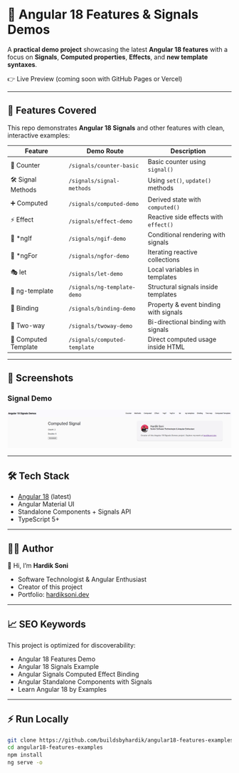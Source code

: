 # 🌟 Angular 18 Features & Signals Demos

A **practical demo project** showcasing the latest **Angular 18 features** with a focus on **Signals**, **Computed properties**, **Effects**, and **new template syntaxes**.  

👉 Live Preview (coming soon with GitHub Pages or Vercel)

---

## 🚀 Features Covered

This repo demonstrates **Angular 18 Signals** and other features with clean, interactive examples:

| Feature | Demo Route | Description |
|---------|------------|-------------|
| 🔢 Counter | `/signals/counter-basic` | Basic counter using `signal()` |
| 🛠 Signal Methods | `/signals/signal-methods` | Using `set()`, `update()` methods |
| ➕ Computed | `/signals/computed-demo` | Derived state with `computed()` |
| ⚡ Effect | `/signals/effect-demo` | Reactive side effects with `effect()` |
| 👀 *ngIf | `/signals/ngif-demo` | Conditional rendering with signals |
| 🔁 *ngFor | `/signals/ngfor-demo` | Iterating reactive collections |
| 🎭 let | `/signals/let-demo` | Local variables in templates |
| 📑 ng-template | `/signals/ng-template-demo` | Structural signals inside templates |
| 🔗 Binding | `/signals/binding-demo` | Property & event binding with signals |
| 🔄 Two-way | `/signals/twoway-demo` | Bi-directional binding with signals |
| 🧮 Computed Template | `/signals/computed-template` | Direct computed usage inside HTML |

---

## 📸 Screenshots

### Signal Demo
![Signal Demo](src/assets/screenshots/Angular18FeaturesExamples.png)

---

## 🛠 Tech Stack

- [Angular 18](https://angular.dev/) (latest)
- Angular Material UI
- Standalone Components + Signals API
- TypeScript 5+

---

## 🧑‍💻 Author

👋 Hi, I’m **Hardik Soni**  
- Software Technologist & Angular Enthusiast  
- Creator of this project  
- Portfolio: [hardiksoni.dev](https://hardiksoni.dev)  

---

## 📈 SEO Keywords

This project is optimized for discoverability:  
- Angular 18 Features Demo  
- Angular 18 Signals Example  
- Angular Signals Computed Effect Binding  
- Angular Standalone Components with Signals  
- Learn Angular 18 by Examples  

---

## ⚡ Run Locally

```bash
git clone https://github.com/buildsbyhardik/angular18-features-examples.git
cd angular18-features-examples
npm install
ng serve -o